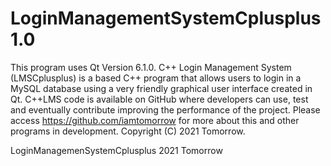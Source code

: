 # LoginManagementSystemCplusplus 1.0
This program uses Qt Version 6.1.0. C++ Login Management System (LMSCplusplus) is a based C++ program that allows users to login in a MySQL database using a very friendly graphical user interface created in Qt. C++LMS code is available on GitHub where developers can use, test and eventually contribute improving the performance of the project. Please access https://github.com/iamtomorrow for more about this and other programs in development. Copyright (C) 2021 Tomorrow.

LoginManagemenSystemCplusplus 2021 Tomorrow
